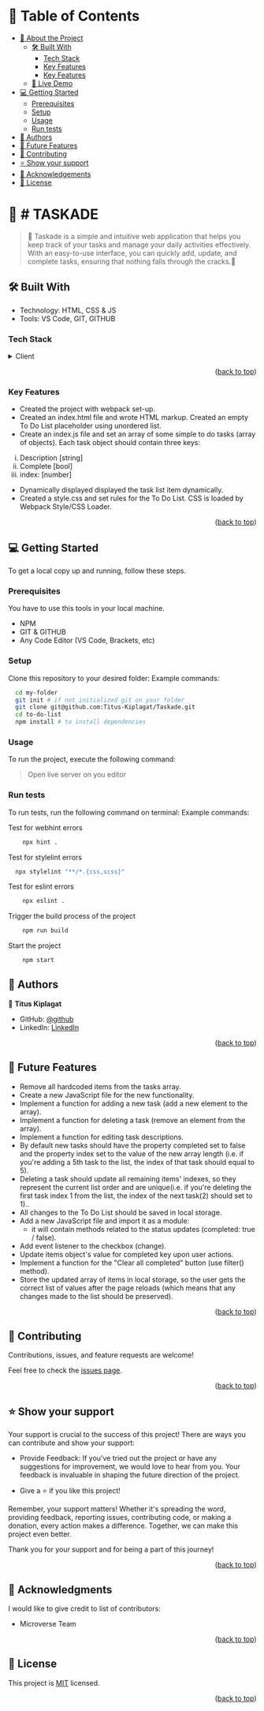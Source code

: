 <!-- TABLE OF CONTENTS -->

# 📗 Table of Contents

- [📖 About the Project](#about-project)
  - [🛠 Built With](#built-with)
    - [Tech Stack](#tech-stack)
    - [Key Features](#key-features)
    - [Key Features](#key-features)
  - [🚀 Live Demo](#live-demo)
- [💻 Getting Started](#getting-started)
	- [Prerequisites](#prerequisites)
  - [Setup](#setup)
  - [Usage](#usage)
  - [Run tests](#run-tests)
- [👥 Authors](#authors)
- [🔭 Future Features](#future-features)
- [🤝 Contributing](#contributing)
- [⭐️ Show your support](#support)
- [🙏 Acknowledgements](#acknowledgements)
- [📝 License](#license)

<!-- PROJECT DESCRIPTION -->
# 📖 # TASKADE <a name="about-project"></a>

> 🚧 Taskade is a simple and intuitive web application that helps you keep track of your tasks and manage your daily activities effectively. With an easy-to-use interface, you can quickly add, update, and complete tasks, ensuring that nothing falls through the cracks.🚧
## 🛠 Built With <a name="built-with"></a>
- Technology: HTML, CSS & JS
- Tools: VS Code, GIT, GITHUB

### Tech Stack <a name="tech-stack"></a>
<details>
  <summary>Client</summary>
  <ul>
    <li><a href="https://developer.mozilla.org/en-US/docs/Web/HTML">HTML</a></li>
    <li><a href="https://developer.mozilla.org/en-US/docs/Web/CSS">CSS</a></li>
  </ul>
</details>

<p align="right">(<a href="#readme-top">back to top</a>)</p>

<!-- Features -->

### Key Features <a name="key-features"></a>

- Created the project with webpack set-up.
- Created an index.html file and wrote HTML markup. Created an empty To Do List placeholder using unordered list.
- Create an index.js file and set an array of some simple to do tasks (array of objects). Each task object should contain three keys:

<ol type="i">
  <li>Description [string]</li>
  <li>Complete [bool]</li>
  <li>index: [number]</li>
</ol>

- Dynamically displayed displayed the task list item dynamically.
- Created a style.css and set rules for the To Do List. CSS is loaded by Webpack Style/CSS Loader.


<p align="right">(<a href="#readme-top">back to top</a>)</p>


<!-- GETTING STARTED -->
## 💻 Getting Started <a name="getting-started"></a>
To get a local copy up and running, follow these steps.

### Prerequisites

You have to use this tools in your local machine.

- NPM
- GIT & GITHUB
- Any Code Editor (VS Code, Brackets, etc)

### Setup

Clone this repository to your desired folder:
Example commands:

```sh
  cd my-folder
  git init # if not initialized git on your folder
  git clone git@github.com:Titus-Kiplagat/Taskade.git
  cd to-do-list
  npm install # to install dependencies
```


### Usage
To run the project, execute the following command:

> Open live server on you editor


### Run tests

To run tests, run the following command on terminal:
Example commands:

Test for webhint errors
```sh
	npx hint .
```

Test for stylelint errors
```sh
  npx stylelint "**/*.{css,scss}"
```

Test for eslint errors
```sh
	npx eslint .
```

Trigger the build process of the project
```sh
	npm run build
```

Start the project 
```sh
	npm start
```

<!-- AUTHORS -->

## 👥 Authors <a name="authors"></a>
👤 **Titus Kiplagat**
- GitHub: [@github](https://github.com/Titus-Kiplagat)
- LinkedIn: [LinkedIn](https://www.linkedin.com/in/titus-kiplagat-kemboi-9a8848262/)

<p align="right">(<a href="#readme-top">back to top</a>)</p>


<!-- FUTURE FEATURES -->

## 🔭 Future Features <a name="future-features"></a>

- Remove all hardcoded items from the tasks array.
- Create a new JavaScript file for the new functionality.
- Implement a function for adding a new task (add a new element to the array).
- Implement a function for deleting a task (remove an element from the array).
- Implement a function for editing task descriptions.
- By default new tasks should have the property completed set to false and the property index set to the value of the new array length (i.e. if you're adding a 5th task to the list, the index of that task should equal to 5).
- Deleting a task should update all remaining items' indexes, so they represent the current list order and are unique(i.e. if you're deleting the first task index 1 from the list, the index of the next task(2) should set to 1)..
- All changes to the To Do List should be saved in local storage.
- Add a new JavaScript file and import it as a module:
  - it will contain methods related to the status updates (completed: true / false).
- Add event listener to the checkbox (change).
- Update items object's value for completed key upon user actions.
- Implement a function for the "Clear all completed" button (use filter() method).
- Store the updated array of items in local storage, so the user gets the correct list of values after the page reloads (which means that any changes made to the list should be preserved).

<p align="right">(<a href="#readme-top">back to top</a>)</p>

<!-- CONTRIBUTING -->

## 🤝 Contributing <a name="contributing"></a>
Contributions, issues, and feature requests are welcome!

Feel free to check the [issues page](../../issues/).

<p align="right">(<a href="#readme-top">back to top</a>)</p>

<!-- SUPPORT -->

## ⭐️ Show your support <a name="support"></a>
Your support is crucial to the success of this project! There are ways you can contribute and show your support:

  - Provide Feedback: If you've tried out the project or have any suggestions for improvement, we would love to hear from you. Your feedback is invaluable in shaping the future direction of the project.

  - Give a ⭐️ if you like this project!


Remember, your support matters! Whether it's spreading the word, providing feedback, reporting issues, contributing code, or making a donation, every action makes a difference. Together, we can make this project even better.

Thank you for your support and for being a part of this journey!

<p align="right">(<a href="#readme-top">back to top</a>)</p>

<!-- ACKNOWLEDGEMENTS -->

## 🙏 Acknowledgments <a name="acknowledgements"></a>

I would like to give credit to list of contributors:

- Microverse Team

<p align="right">(<a href="#readme-top">back to top</a>)</p>


<!-- LICENSE -->

## 📝 License <a name="license"></a>

This project is [MIT](./LICENSE) licensed.

<p align="right">(<a href="#readme-top">back to top</a>)</p>
